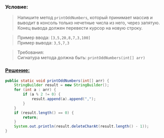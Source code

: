 ### Условие:

>Напишите метод `printOddNumbers`, который принимает массив и выводит в консоль только 
нечетные числа из него, через запятую. Конец вывода должен перевести курсор на новую строку.

>Пример ввода: `[3,5,20,8,7,3,100]`  
>Пример вывода: `3,5,7,3`

>Требования:  
>Сигнатура метода должна быть: `printOddNumbers(int[] arr)`

### [Решение:]()
```java
public static void printOddNumbers(int[] arr) {
    StringBuilder result = new StringBuilder();
    for (int a : arr) {
        if (a % 2 != 0) {
            result.append(a).append(",");
        }
    }
    if (result.length() == 0) {
        return;
    }
    System.out.println(result.deleteCharAt(result.length() - 1));
}
```
